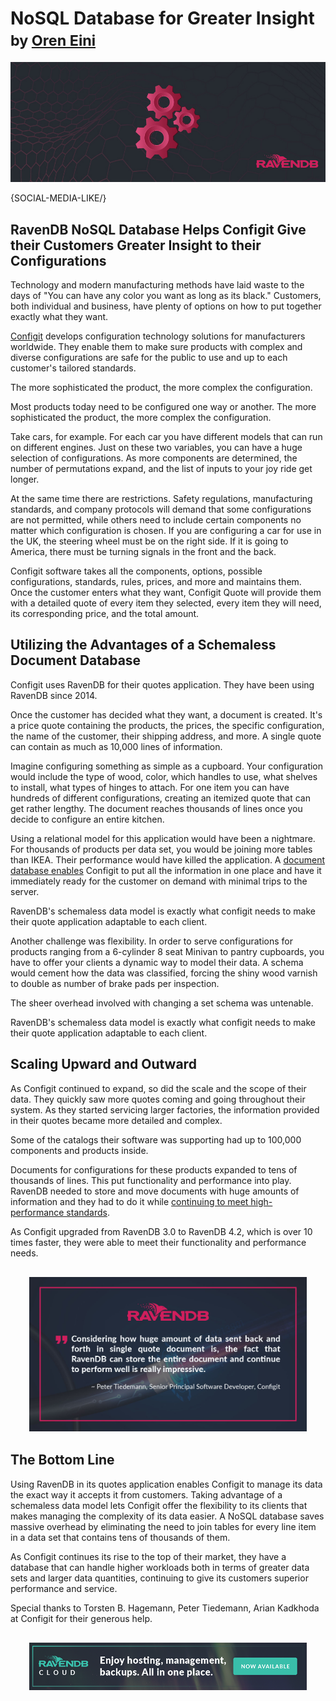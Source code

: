 # NoSQL Database for Greater Insight<br/><small>by <a href="mailto:ayende@hibernatingrhinos.com">Oren Eini</a></small>

![RavenDB NoSQL Database Helps Configit Give their Customers Greater Insight to their Configurations](images/ravendb-helps-configit-give-greater-depth-to-configurations.jpg)

{SOCIAL-MEDIA-LIKE/}

## RavenDB NoSQL Database Helps Configit Give their Customers Greater Insight to their Configurations

Technology and modern manufacturing methods have laid waste to the days of "You can have any color you want as long as its black." Customers, both individual and business, have plenty of options on how to put together exactly what they want.

<a href="https://configit.com/" target="_blank">Configit</a> develops configuration technology solutions for manufacturers worldwide. They enable them to make sure products with complex and diverse configurations are safe for the public to use and up to each customer's tailored standards.

<div class="pull-left margin-right">
  <div class="quote-textbox-left">
    The more sophisticated the product, the more complex the configuration.
  </div>
</div><p class="text-justify">Most products today need to be configured one way or another. The more sophisticated the product, the more complex the configuration.</p>

Take cars, for example. For each car you have different models that can run on different engines. Just on these two variables, you can have a huge selection of configurations. As more components are determined, the number of permutations expand, and the list of inputs to your joy ride get longer.

At the same time there are restrictions. Safety regulations, manufacturing standards, and company protocols will demand that some configurations are not permitted, while others need to include certain components no matter which configuration is chosen. If you are configuring a car for use in the UK, the steering wheel must be on the right side. If it is going to America, there must be turning signals in the front and the back.

Configit software takes all the components, options, possible configurations, standards, rules, prices, and more and maintains them. Once the customer enters what they want, Configit Quote will provide them with a detailed quote of every item they selected, every item they will need, its corresponding price, and the total amount.

## Utilizing the Advantages of a Schemaless Document Database

Configit uses RavenDB for their quotes application. They have been using RavenDB since 2014.

Once the customer has decided what they want, a document is created. It's a price quote containing the products, the prices, the specific configuration, the name of the customer, their shipping address, and more. A single quote can contain as much as 10,000 lines of information.

Imagine configuring something as simple as a cupboard. Your configuration would include the type of wood, color, which handles to use, what shelves to install, what types of hinges to attach. For one item you can have hundreds of different configurations, creating an itemized quote that can get rather lengthy. The document reaches thousands of lines once you decide to configure an entire kitchen.

Using a relational model for this application would have been a nightmare. For thousands of products per data set, you would be joining more tables than IKEA. Their performance would have killed the application. A [document database enables](https://ravendb.net/articles/cost-benefits-ravendb-nosql-acid-database) Configit to put all the information in one place and have it immediately ready for the customer on demand with minimal trips to the server.

<div class="pull-right margin-left">
  <div class="quote-textbox-right">
    RavenDB's schemaless data model is exactly what configit needs to make their quote application adaptable to each client.
  </div>
</div><p class="text-justify">Another challenge was flexibility. In order to serve configurations for products ranging from a 6-cylinder 8 seat Minivan to pantry cupboards, you have to offer your clients a dynamic way to model their data. A schema would cement how the data was classified, forcing the shiny wood varnish to double as number of brake pads per inspection.</p>

The sheer overhead involved with changing a set schema was untenable.

RavenDB's schemaless data model is exactly what configit needs to make their quote application adaptable to each client.

## Scaling Upward and Outward

As Configit continued to expand, so did the scale and the scope of their data. They quickly saw more quotes coming and going throughout their system. As they started servicing larger factories, the information provided in their quotes became more detailed and complex.

Some of the catalogs their software was supporting had up to 100,000 components and products inside.

Documents for configurations for these products expanded to tens of thousands of lines. This put functionality and performance into play. RavenDB needed to store and move documents with huge amounts of information and they had to do it while [continuing to meet high-performance standards](https://ravendb.net/whyravendb/high-performance).

As Configit upgraded from RavenDB 3.0 to RavenDB 4.2, which is over 10 times faster, they were able to meet their functionality and performance needs.

<div class="text-center" style="margin: 30px">
    <img src="images/configit.jpg" class="img-responsive" alt="The fact that RavenDB can store the entire document and continue to perform well is really impressive.">
</div>

## The Bottom Line

Using RavenDB in its quotes application enables Configit to manage its data the exact way it accepts it from customers. Taking advantage of a schemaless data model lets Configit offer the flexibility to its clients that makes managing the complexity of its data easier. A NoSQL database saves massive overhead by eliminating the need to join tables for every line item in a data set that contains tens of thousands of them.

As Configit continues its rise to the top of their market, they have a database that can handle higher workloads both in terms of greater data sets and larger data quantities, continuing to give its customers superior performance and service.

Special thanks to Torsten B. Hagemann, Peter Tiedemann, Arian Kadkhoda at Configit for their generous help.

<div class="text-center" style="margin: 30px">
    <a href="https://cloud.ravendb.net"><img src="images/ravendb-cloud.png" class="img-responsive" alt="RavenDB Cloud" style="margin: 0 auto;"/></a>
</div>
